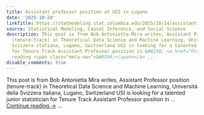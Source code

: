 ```yaml
---
title: Assistant professor position at USI in Lugano
date: '2025-10-24'
linkTitle: https://statmodeling.stat.columbia.edu/2025/10/24/assistant-professor-positions-at-usi-in-lugano/
source: Statistical Modeling, Causal Inference, and Social Science
description: This post is from Bob Antonietta Mira writes, Assistant Professor position
  (tenure-track) in Theoretical Data Science and Machine Learning, Università della
  Svizzera italiana, Lugano, Switzerland USI is looking for a talented junior statistician
  for Tenure Track Assistant Professor position in &#8230; <a href="https://statmodeling.stat.columbia.edu/2025/10/24/assistant-professor-positions-at-usi-in-lugano/">Continue
  reading <span class="meta-nav">&#8594;</span></a> ...
disable_comments: true
---
```

This post is from Bob Antonietta Mira writes, Assistant Professor position (tenure-track) in Theoretical Data Science and Machine Learning, Università della Svizzera italiana, Lugano, Switzerland USI is looking for a talented junior statistician for Tenure Track Assistant Professor position in &#8230; <a href="https://statmodeling.stat.columbia.edu/2025/10/24/assistant-professor-positions-at-usi-in-lugano/">Continue reading <span class="meta-nav">&#8594;</span></a> ...